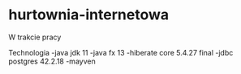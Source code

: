 # hurtownia-internetowa
W trakcie pracy

Technologia
-java jdk 11
-java fx 13
-hiberate core 5.4.27 final
-jdbc postgres 42.2.18
-mayven
